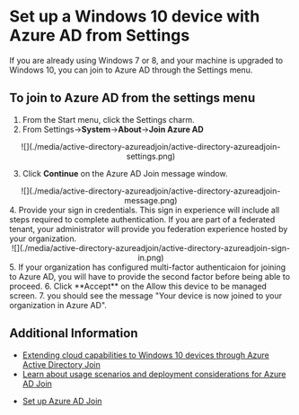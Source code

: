 <properties 
	pageTitle="Set up a Windows 10 device with Azure AD from Settings| Windows Azure" 
	description="Explains how users can join to Azure AD through the settings menu." 
	services="active-directory" 
	documentationCenter="" 
	authors="femila" 
	manager="stevenpo" 
	editor=""
	tags="azure-classic-portal"/>

<tags
	ms.service="active-directory"
	ms.date="11/19/2015"
	wacn.date=""/>

# Set up a Windows 10 device with Azure AD from Settings
If you are already using Windows 7 or 8, and your machine is upgraded to Windows 10, you can join to Azure AD through the Settings menu.

To join to Azure AD from the settings menu
-----------------------------------------------------------------------------------------------

1. From the Start menu, click the Settings charm.
2. From Settings->**System**->**About**->**Join Azure AD**
<center>
![](./media/active-directory-azureadjoin/active-directory-azureadjoin-settings.png) </center>

3. Click **Continue** on the Azure AD Join message window.
<center>
![](./media/active-directory-azureadjoin/active-directory-azureadjoin-message.png) </center>
4. Provide your sign in credentials. This sign in experience will include all steps required to complete authentication. If you are part of a federated tenant, your administrator will provide you federation experience hosted by your organization.
<center>
![](./media/active-directory-azureadjoin/active-directory-azureadjoin-sign-in.png) </center>
5. If your organization has configured multi-factor authenticaion for joining to Azure AD, you will have to provide the second factor before being able to proceed.
<!-- deleted by customization
6. Click **Accept** on the** Allow this device to be managed** screen.
-->
<!-- keep by customization: begin -->
6. Click **Accept** on the Allow this device to be managed screen.
<!-- keep by customization: end -->
7. you should see the message "Your device is now joined to your organization in Azure AD".


## Additional Information
<!-- deleted by customization
* [Learn about usage scenarios  for Azure AD Join](/documentation/articles/active-directory-azureadjoin-deployment-aadjoindirect)
* [Connect domain-joined devices to Azure AD for Windows 10 experiences](/documentation/articles/active-directory-azureadjoin-devices-group-policy)
-->
<!-- keep by customization: begin -->
* [Extending cloud capabilities to Windows 10 devices through Azure Active Directory Join](/documentation/articles/active-directory-azureadjoin-user-upgrade)
* [Learn about usage scenarios and deployment considerations for Azure AD Join](/documentation/articles/active-directory-azureadjoin-deployment-aadjoindirect)
<!-- keep by customization: end -->
* [Set up Azure AD Join](/documentation/articles/active-directory-azureadjoin-setup)
<!-- deleted by customization
* [Authenticating identities without passwords through Microsoft Passport](/documentation/articles/active-directory-azureadjoin-passport)
* [Learn about usage scenarios for Azure AD Join](/documentation/articles/active-directory-azureadjoin-deployment-aadjoindirect)
* [Connect domain-joined devices to Azure AD for Windows 10 experiences](/documentation/articles/active-directory-azureadjoin-devices-group-policy)
* [Set up Azure AD Join](/documentation/articles/active-directory-azureadjoin-setup)

-->
